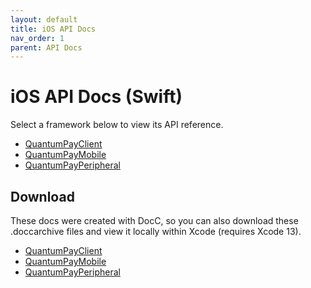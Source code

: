 ```yaml
---
layout: default
title: iOS API Docs
nav_order: 1
parent: API Docs
---
```


# iOS API Docs (Swift)
Select a framework below to view its API reference.
<br>
* [QuantumPayClient](https://quantumpayclient-ios.netlify.app)
* [QuantumPayMobile](https://quantumpaymobile-ios.netlify.app)
* [QuantumPayPeripheral](https://quantumpayperipheral-ios.netlify.app)

## Download
These docs were created with DocC, so you can also download these .doccarchive files and view it locally within Xcode (requires Xcode 13).
<br>
* [QuantumPayClient](https://github.com/InfinitePeripherals/QuantumPayClient-iOS/raw/master/QuantumPayClient.doccarchive.zip)
* [QuantumPayMobile](https://github.com/InfinitePeripherals/QuantumPayMobile-iOS/raw/master/QuantumPayMobile.doccarchive.zip)
* [QuantumPayPeripheral](https://github.com/InfinitePeripherals/QuantumPayPeripheral-iOS/raw/master/QuantumPayPeripheral.doccarchive.zip)